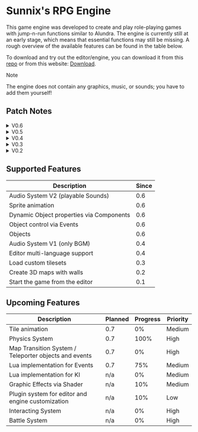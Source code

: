 # Sunnix's RPG Engine

This game engine was developed to create and play role-playing games with jump-n-run functions similar to Alundra.
The engine is currently still at an early stage, which means that essential functions may still be missing.
A rough overview of the available features can be found in the table below.

To download and try out the editor/engine, you can download it from this [repo](https://github.com/Sunnnix/Sunnixs_RPG_Engine/releases/tag/V0.6) or from this website: [Download](https://sunnix.de/downloads).

> [!NOTE]
> The engine does not contain any graphics, music, or sounds; you have to add them yourself!

## Patch Notes

<details>
    <summary>V0.6</summary>

- Objects with events and components
    - Events
        - Move
        - Wait
        - Message
        - Play Sound
    - Components
        - Render
- Event controlled textbox
- Object animation V1
- Audio System for playing Sounds
- Object states

</details>

<details>
  <summary>V0.5</summary>
  
  - New loading dialog
  - Audio system
    - Audio files can now be loaded into the game file.
    - Maps can now have audio files assigned as background music.
  - Language packs (texts are now loaded from language packs, allowing the editor to support multiple languages)

</details>

<details>
  <summary>V0.4</summary>
  
  - With the CTRL key you can:
    - Scroll with the mouse wheel (initially only the map and not the tileset)
    - Drag with the left (primary) mouse button to move your view.
    - With the Shift key, you now have an additional layer per tile. This layer is drawn above the previous layer.
  - Additionally, you can now choose between SingleDraw (draw a single tile), DragFillDraw-Rect (drag from a start point to an endpoint and fill all tiles in between in a rectangle), and the normal Fill (like in Paint).
  - You can also toggle the grid on and off.
  - Finally, I have added options under the "Game" menu when opening the game.

</details>

<details>
  <summary>V0.3</summary>

  - Added start map
    - To run the game, you now have to select a start map.
    - The selected map is displayed in green.
    - This allows for testing each map individually.
  - Added tilesets
    - These are available under the Resource Manager.
  - The selected graphic of the tileset of maps now runs over the tilesets.

</details>

<details>
  <summary>V0.2</summary>

  - Added modules and modes
  - 3 Modes for:
    - (F1) Selecting tiles to manipulate them in height and, in the future, setting tile properties.
    - (F2) Drawing the top/ground of a tile.
    - (F3) Drawing the walls of tiles.
  - Added wall handling

</details>

## Supported Features

| Description                              | Since |
|------------------------------------------|-------|
| Audio System V2 (playable Sounds)        | 0.6   |
| Sprite animation                         | 0.6   |
| Dynamic Object properties via Components | 0.6   |
| Object control via Events                | 0.6   |
| Objects                                  | 0.6   |
| Audio System V1 (only BGM)               | 0.4   |
| Editor multi-language support            | 0.4   |
| Load custom tilesets                     | 0.3   |
| Create 3D maps with walls                | 0.2   |
| Start the game from the editor           | 0.1   |

## Upcoming Features

| Description                                           | Planned | Progress | Priority |
|-------------------------------------------------------|---------|----------|----------|
| Tile animation                                        | 0.7     | 0%       | Medium   |
| Physics System                                        | 0.7     | 100%     | High     |
| Map Transition System / Teleporter objects and events | 0.7     | 0%       | High     |
| Lua implementation for Events                         | 0.7     | 75%      | Medium   |
| Lua implementation for KI                             | n/a     | 0%       | Medium   |
| Graphic Effects via Shader                            | n/a     | 10%      | Medium   |
| Plugin system for editor and engine customization     | n/a     | 10%      | Low      |
| Interacting System                                    | n/a     | 0%       | High     |
| Battle System                                         | n/a     | 0%       | High     |
